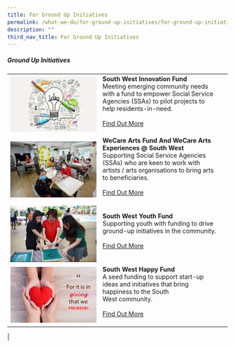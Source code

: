 ```yaml
---
title: For Ground Up Initiatives
permalink: /what-we-do/for-ground-up-initiatives/for-ground-up-initiatives/
description: ""
third_nav_title: For Ground Up Initiatives
---
```

##### Ground Up Initiatives



| ||  |
| -------- | -------- | -------- |
| ![](/images/SWIFT.png)    |   **South West Innovation Fund**<br> Meeting emerging community needs with a fund to empower Social Service Agencies (SSAs) to pilot projects to help residents-in-need. <br><br> [Find Out More](/what-we-do/for-ground-up-initiatives/swift)<br><br>|      |
| ![](/images/What%20We%20Do/For%20Ground%20Up%20initatives/WeCare%20Arts%20Fund%20@%20SW/WeCare-P4.jpg)    |   **WeCare Arts Fund And WeCare Arts Experiences @ South West**<br> Supporting Social Service Agencies (SSAs) who are keen to work with artists / arts organisations to bring arts to beneficiaries. <br><br> [Find Out More](/what-we-do/FOR-GROUND-UP-INITIATIVES/wecareartsfund)<br><br>|
|![](/images/What%20We%20Do/For%20Ground%20Up%20initatives/SW%20Youth%20Fund/SW%20Youth%20Fund-P1.jpg)|  **South West Youth Fund**<br>Supporting youth with funding to drive ground-up initiatives in the community.<br><br> [Find Out More](/what-we-do/for-ground-up-initiatives/swift/)<br><br>|
|![](/images/SWHappyFund.png)| **South West Happy Fund**<br>A seed funding to support&nbsp;start-up ideas&nbsp;and initiatives&nbsp;that bring happiness to the South West&nbsp;community.<br><br> [Find Out More](/what-we-do/For-Ground-Up-Initiatives/south-west-happy-fund)<br><br>|   
|